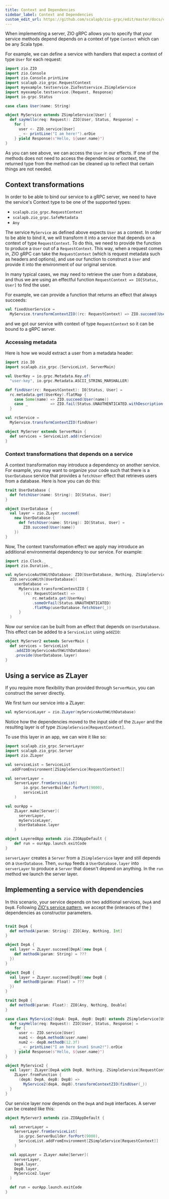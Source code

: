 ```yaml
---
title: Context and Dependencies
sidebar_label: Context and Dependencies
custom_edit_url: https://github.com/scalapb/zio-grpc/edit/master/docs/context.md
---
```


When implementing a server, ZIO gRPC allows you to specify that your service
methods depend depends on a context of type `Context` which can be any Scala type.

For example, we can define a service with handlers that expect a context of type `User` for each request:

```scala mdoc
import zio.ZIO
import zio.Console
import zio.Console.printLine
import scalapb.zio_grpc.RequestContext
import myexample.testservice.ZioTestservice.ZSimpleService
import myexample.testservice.{Request, Response}
import io.grpc.Status

case class User(name: String)

object MyService extends ZSimpleService[User] {
  def sayHello(req: Request): ZIO[User, Status, Response] =
    for {
      user <- ZIO.service[User]
      _ <- printLine("I am here!").orDie
    } yield Response(s"Hello, ${user.name}")
}
```

As you can see above, we can access the `User` in our effects. If one of the methods does not need to access the dependencies or context, the returned type from the method can be cleaned up to reflect that certain things are not needed.

## Context transformations

In order to be able to bind our service to a gRPC server, we need to have the
service's Context type to be one of the supported types:
* `scalapb.zio_grpc.RequestContext`
* `scalapb.zio_grpc.SafeMetadata`
* `Any`

The service `MyService` as defined above expects `User` as a context. In order to be able to bind it, we will transform it into a service that depends on a context of type `RequestContext`. To do this, we need to provide the function to produce a `User` out of a `RequestContext`. This way, when a request comes in, ZIO gRPC can take the `RequestContext` (which is request metadata such as headers and options), and use our function to construct a `User` and provide it into the environment of our original service.

In many typical cases, we may need to retrieve the user from a database, and thus we are using an effectful function `RequestContext => IO[Status, User]` to find the user.

For example, we can provide a function that returns an effect that always succeeds:

```scala mdoc
val fixedUserService =
  MyService.transformContextZIO((rc: RequestContext) => ZIO.succeed(User("foo")))
```

and we got our service with context of type `RequestContext` so it can be bound to a gRPC server.

### Accessing metadata

Here is how we would extract a user from a metadata header:
```scala mdoc
import zio.IO
import scalapb.zio_grpc.{ServiceList, ServerMain}

val UserKey = io.grpc.Metadata.Key.of(
  "user-key", io.grpc.Metadata.ASCII_STRING_MARSHALLER)

def findUser(rc: RequestContext): IO[Status, User] =
  rc.metadata.get(UserKey).flatMap {
    case Some(name) => ZIO.succeed(User(name))
    case _          => ZIO.fail(Status.UNAUTHENTICATED.withDescription("No access!"))
  }

val rcService =
  MyService.transformContextZIO(findUser)

object MyServer extends ServerMain {
  def services = ServiceList.add(rcService)
}
```

### Context transformations that depends on a service

A context transformation may introduce a dependency on another service. For example, you
may want to organize your code such that there is a `UserDatabase` service that provides
a `fetchUser` effect that retrieves users from a database. Here is how you can do this:

```scala mdoc
trait UserDatabase {
  def fetchUser(name: String): IO[Status, User]
}

object UserDatabase {
  val layer = zio.ZLayer.succeed(
    new UserDatabase {
      def fetchUser(name: String): IO[Status, User] =
        ZIO.succeed(User(name))
    })
}
```

Now, The context transformation effect we apply may introduce an additional environmental dependency to our service. For example:
```scala mdoc
import zio.Clock._
import zio.Duration._

val myServiceAuthWithDatabase: ZIO[UserDatabase, Nothing, ZSimpleService[RequestContext]] =
  ZIO.serviceWith[UserDatabase](
    userDatabase =>
      MyService.transformContextZIO {
        (rc: RequestContext) =>
            rc.metadata.get(UserKey)
            .someOrFail(Status.UNAUTHENTICATED)
            .flatMap(userDatabase.fetchUser(_))
      }
  )
```

Now our service can be built from an effect that depends on `UserDatabase`. This effect can be
added to a `ServiceList` using `addZIO`:

```scala mdoc
object MyServer2 extends ServerMain {
  def services = ServiceList
    .addZIO(myServiceAuthWithDatabase)
    .provide(UserDatabase.layer)
}
```

## Using a service as ZLayer

If you require more flexibility than provided through `ServerMain`, you can construct
the server directly.

We first turn our service into a ZLayer:

```scala mdoc
val myServiceLayer = zio.ZLayer(myServiceAuthWithDatabase)
```

Notice how the dependencies moved to the input side of the `ZLayer` and the resulting layer is of
type `ZSimpleService[RequestContext]`.

To use this layer in an app, we can wire it like so:

```scala mdoc
import scalapb.zio_grpc.ServerLayer
import scalapb.zio_grpc.Server
import zio.ZLayer

val serviceList = ServiceList
  .addFromEnvironment[ZSimpleService[RequestContext]]

val serverLayer =
    ServerLayer.fromServiceList(
        io.grpc.ServerBuilder.forPort(9000),
        serviceList
    )

val ourApp =
    ZLayer.make[Server](
      serverLayer,
      myServiceLayer,
      UserDatabase.layer
    )

object LayeredApp extends zio.ZIOAppDefault {
    def run = ourApp.launch.exitCode
}
```

`serverLayer` creates a `Server` from a `ZSimpleService` layer and still depends on a `UserDatabase`. Then, `ourApp` feeds a `UserDatabase.layer` into `serverLayer` to produce
a `Server` that doesn't depend on anything. In the `run` method we launch the server layer.

## Implementing a service with dependencies

In this scenario, your service depends on two additional services, `DepA` and `DepB`.  Following [ZIO's service pattern](https://zio.dev/reference/service-pattern/), we accept the (interaces of the ) dependencies as constructor parameters.

```scala mdoc

trait DepA {
  def methodA(param: String): ZIO[Any, Nothing, Int]
}

object DepA {
  val layer = ZLayer.succeed[DepA](new DepA {
    def methodA(param: String) = ???
  })
}

object DepB {
  val layer = ZLayer.succeed[DepB](new DepB {
    def methodB(param: Float) = ???
  })
}

trait DepB {
  def methodB(param: Float): ZIO[Any, Nothing, Double]
}

case class MyService2(depA: DepA, depB: DepB) extends ZSimpleService[User] {
  def sayHello(req: Request): ZIO[User, Status, Response] =
    for {
      user <- ZIO.service[User]
      num1 <- depA.methodA(user.name)
      num2 <- depB.methodB(12.3f)
      _ <- printLine("I am here $num1 $num2!").orDie
    } yield Response(s"Hello, ${user.name}")
}

object MyService2 {
  val layer: ZLayer[DepA with DepB, Nothing, ZSimpleService[RequestContext]] =
    ZLayer.fromFunction {
      (depA: DepA, depB: DepB) =>
        MyService2(depA, depB).transformContextZIO(findUser(_))
  }
}
```

Our service layer now depends on the `DepA` and `DepB` interfaces. A server can be created like this:

```scala mdoc
object MyServer3 extends zio.ZIOAppDefault {

  val serverLayer = 
    ServerLayer.fromServiceList(
      io.grpc.ServerBuilder.forPort(9000),
      ServiceList.addFromEnvironment[ZSimpleService[RequestContext]]
    )

  val appLayer = ZLayer.make[Server](
    serverLayer,
    DepA.layer,
    DepB.layer,
    MyService2.layer
  )

  def run = ourApp.launch.exitCode
}
```
